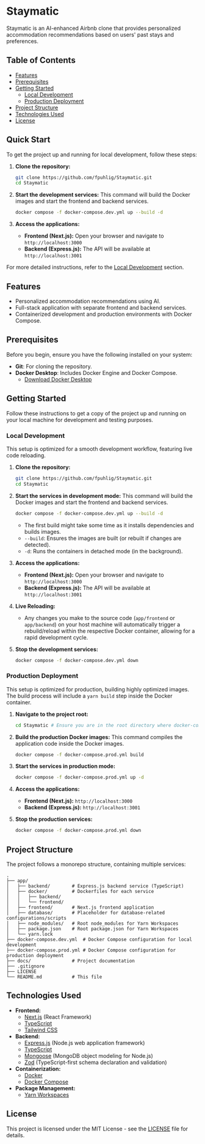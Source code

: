 # Staymatic

Staymatic is an AI-enhanced Airbnb clone that provides personalized accommodation recommendations based on users' past stays and preferences.

## Table of Contents

- [Features](#features)
- [Prerequisites](#prerequisites)
- [Getting Started](#getting-started)
  - [Local Development](#local-development)
  - [Production Deployment](#production-deployment)
- [Project Structure](#project-structure)
- [Technologies Used](#technologies-used)
- [License](#license)

## Quick Start

To get the project up and running for local development, follow these steps:

1.  **Clone the repository:**

    ```bash
    git clone https://github.com/fpuhlig/Staymatic.git
    cd Staymatic
    ```

2.  **Start the development services:**
    This command will build the Docker images and start the frontend and backend services.

    ```bash
    docker compose -f docker-compose.dev.yml up --build -d
    ```

3.  **Access the applications:**
    - **Frontend (Next.js):** Open your browser and navigate to `http://localhost:3000`
    - **Backend (Express.js):** The API will be available at `http://localhost:3001`

For more detailed instructions, refer to the [Local Development](#local-development) section.

## Features

- Personalized accommodation recommendations using AI.
- Full-stack application with separate frontend and backend services.
- Containerized development and production environments with Docker Compose.

## Prerequisites

Before you begin, ensure you have the following installed on your system:

- **Git**: For cloning the repository.
- **Docker Desktop**: Includes Docker Engine and Docker Compose.
  - [Download Docker Desktop](https://www.docker.com/products/docker-desktop/)

## Getting Started

Follow these instructions to get a copy of the project up and running on your local machine for development and testing purposes.

### Local Development

This setup is optimized for a smooth development workflow, featuring live code reloading.

1.  **Clone the repository:**

    ```bash
    git clone https://github.com/fpuhlig/Staymatic.git
    cd Staymatic
    ```

2.  **Start the services in development mode:**
    This command will build the Docker images and start the frontend and backend services.

    ```bash
    docker compose -f docker-compose.dev.yml up --build -d
    ```

    - The first build might take some time as it installs dependencies and builds images.
    - `--build`: Ensures the images are built (or rebuilt if changes are detected).
    - `-d`: Runs the containers in detached mode (in the background).

3.  **Access the applications:**

    - **Frontend (Next.js):** Open your browser and navigate to `http://localhost:3000`
    - **Backend (Express.js):** The API will be available at `http://localhost:3001`

4.  **Live Reloading:**

    - Any changes you make to the source code (`app/frontend` or `app/backend`) on your host machine will automatically trigger a rebuild/reload within the respective Docker container, allowing for a rapid development cycle.

5.  **Stop the development services:**
    ```bash
    docker compose -f docker-compose.dev.yml down
    ```

### Production Deployment

This setup is optimized for production, building highly optimized images. The build process will include a `yarn build` step inside the Docker container.

1.  **Navigate to the project root:**

    ```bash
    cd Staymatic # Ensure you are in the root directory where docker-compose.prod.yml is located
    ```

2.  **Build the production Docker images:**
    This command compiles the application code inside the Docker images.

    ```bash
    docker compose -f docker-compose.prod.yml build
    ```

3.  **Start the services in production mode:**

    ```bash
    docker compose -f docker-compose.prod.yml up -d
    ```

4.  **Access the applications:**

    - **Frontend (Next.js):** `http://localhost:3000`
    - **Backend (Express.js):** `http://localhost:3001`

5.  **Stop the production services:**
    ```bash
    docker compose -f docker-compose.prod.yml down
    ```

## Project Structure

The project follows a monorepo structure, containing multiple services:

```
.
├── app/
│   ├── backend/        # Express.js backend service (TypeScript)
│   ├── docker/         # Dockerfiles for each service
│   │   ├── backend/
│   │   └── frontend/
│   ├── frontend/       # Next.js frontend application
│   ├── database/       # Placeholder for database-related configurations/scripts
│   ├── node_modules/   # Root node_modules for Yarn Workspaces
│   ├── package.json    # Root package.json for Yarn Workspaces
│   └── yarn.lock
├── docker-compose.dev.yml  # Docker Compose configuration for local development
├── docker-compose.prod.yml # Docker Compose configuration for production deployment
├── docs/               # Project documentation
├── .gitignore
├── LICENSE
└── README.md           # This file
```

## Technologies Used

- **Frontend:**
  - [Next.js](https://nextjs.org/) (React Framework)
  - [TypeScript](https://www.typescriptlang.org/)
  - [Tailwind CSS](https://tailwindcss.com/)
- **Backend:**
  - [Express.js](https://expressjs.com/) (Node.js web application framework)
  - [TypeScript](https://www.typescriptlang.org/)
  - [Mongoose](https://mongoosejs.com/) (MongoDB object modeling for Node.js)
  - [Zod](https://zod.dev/) (TypeScript-first schema declaration and validation)
- **Containerization:**
  - [Docker](https://www.docker.com/)
  - [Docker Compose](https://docs.docker.com/compose/)
- **Package Management:**
  - [Yarn Workspaces](https://classic.yarnpkg.com/lang/en/docs/workspaces/)

## License

This project is licensed under the MIT License - see the [LICENSE](LICENSE) file for details.
